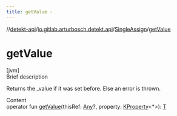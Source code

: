 ```yaml
---
title: getValue -
---
```

//[detekt-api](../../index.md)/[io.gitlab.arturbosch.detekt.api](../index.md)/[SingleAssign](index.md)/[getValue](get-value.md)



# getValue  
[jvm]  
Brief description  


Returns the _value if it was set before. Else an error is thrown.

  
Content  
operator fun [getValue](get-value.md)(thisRef: [Any](https://kotlinlang.org/api/latest/jvm/stdlib/kotlin/-any/index.html)?, property: [KProperty](https://kotlinlang.org/api/latest/jvm/stdlib/kotlin.reflect/-k-property/index.html)<*>): [T](index.md)  



